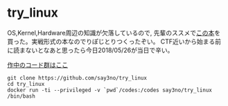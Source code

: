 # try_linux

OS,Kernel,Hardware周辺の知識が欠落しているので, 先輩のススメで[この本](https://www.amazon.co.jp/dp/477419607X)を買った。実戦形式の本なのでりぽじとりつくったぞい。
CTF近いから始まる前に読まないとなあと思ったら今日2018/05/26が当日で辛い。

[作中のコード群はここ](https://github.com/satoru-takeuchi/linux-in-practice)

```
git clone https://github.com/say3no/try_linux
cd try_linux
docker run -ti --privileged -v `pwd`/codes:/codes say3no/try_linux /bin/bash
```






